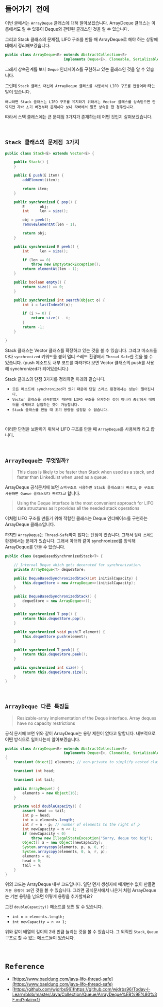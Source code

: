 # `들어가기 전에`

이번 글에서는 `ArrayDeque` 클래스에 대해 알아보겠습니다. ArrayDeque 클래스는 이름에서도 알 수 있듯이 Deque와 관련된 클래스인 것을 알 수 있습니다.

그리고 Stack 클래스의 문제점, LIFO 구조를 만들 때 ArrayDeque로 해야 하는 상황에 대해서 정리해보겠습니다. 

```java
public class ArrayDeque<E> extends AbstractCollection<E>
                           implements Deque<E>, Cloneable, Serializable {}
```

그래서 상속관계를 보니 `Deque` 인터페이스를 구현하고 있는 클래스인 것을 알 수 있습니다. 

그런데 `Stack 클래스 대신에 ArrayDeque 클래스를 사용해서 LIFO 구조를 만들어라` 라는 말이 있습니다. 

`왜냐하면 Stack 클래스는 LIFO 구조를 유지하기 위해서는 Vector 클래스를 상속받으면 안되지만 자바 초기 버전부터 존재하다 보니 자바에서 잘못 상속을 한 경우입니다.`

따라서 스택 클래스에는 큰 문제점 3가지가 존재하는데 어떤 것인지 살펴보겠습니다.

<br>

## `Stack 클래스의 문제점 3가지`

```java
public class Stack<E> extends Vector<E> {

    public Stack() {
    }

    public E push(E item) {
        addElement(item);

        return item;
    }

    public synchronized E pop() {
        E       obj;
        int     len = size();

        obj = peek();
        removeElementAt(len - 1);

        return obj;
    }

    public synchronized E peek() {
        int     len = size();

        if (len == 0)
            throw new EmptyStackException();
        return elementAt(len - 1);
    }

    public boolean empty() {
        return size() == 0;
    }

    public synchronized int search(Object o) {
        int i = lastIndexOf(o);

        if (i >= 0) {
            return size() - i;
        }
        return -1;
    }

}
```

Stack 클래스는 Vector 클래스를 확장하고 있는 것을 볼 수 있습니다. 그리고 메소드들 마다 `synchronized` 키워드를 붙혀 멀티 스레드 환경에서 `Thread-Safe`한 것을 볼 수 있습니다. 
(push 메소드도 내부 코드를 따라가다 보면 Vector 클래스의 push를 사용해 synchronized가 되어있습니다.)

Stack 클래스의 단점 3가지를 정리하면 아래와 같습니다. 

- `모든 메소드에 synchronized가 있기 때문에 단일 스레스 환경에서는 성능이 떨어집니다.`
- `Vector 클래스를 상속받았기 때문에 LIFO 구조를 유지하는 것이 아니라 중간에서 데이터를 삭제하고 삽입하는 것이 가능합니다.`
- `Stack 클래스를 만들 때 초기 용량을 설정할 수 없습니다.`


<br>

이러한 단점을 보완하기 위해서 LIFO 구조를 만들 때 `ArrayDeque`를 사용해라 라고 합니다. 

<br>

## `ArrayDeque는 무엇일까?`

> This class is likely to be faster than Stack when used as a stack, and faster than LinkedList when used as a queue.

ArrayDeque 공식문서에 보면 `스택구조로 사용하면 Stack 클래스보다 빠르고`, `큐 구조로 사용하면 Queue 클래스보다 빠르다`고 합니다.

> Using the Deque interface is the most convenient approach for LIFO data structures as it provides all the needed stack operations

이처럼 LIFO 구조를 만들기 위해 적합한 클래스는 Deque 인터페이스를 구현하는 ArrayDeque 클래스입니다.   

하지만 `ArrayDeque`는 `Thread-Safe`하지 않다는 단점이 있습니다. 그래서 `멀티 쓰레드` 환경에서는 문제가 있습니다. 그래서 아래와 같이
synchronized를 장식해 ArrayDeque를 만들 수 있습니다.

```java
public class DequeBasedSynchronizedStack<T> {

    // Internal Deque which gets decorated for synchronization.
    private ArrayDeque<T> dequeStore;

    public DequeBasedSynchronizedStack(int initialCapacity) {
        this.dequeStore = new ArrayDeque<>(initialCapacity);
    }

    public DequeBasedSynchronizedStack() {
        dequeStore = new ArrayDeque<>();
    }

    public synchronized T pop() {
        return this.dequeStore.pop();
    }

    public synchronized void push(T element) {
        this.dequeStore.push(element);
    }

    public synchronized T peek() {
        return this.dequeStore.peek();
    }

    public synchronized int size() {
        return this.dequeStore.size();
    }
}
```

<br>

## `ArrayDeque 다른 특징들`

> Resizable-array implementation of the Deque interface. Array deques have no capacity restrictions

공식 문서에 보면 위와 같이 ArrayDeque는 용량 제한이 없다고 말합니다. 내부적으로 어떤 방식으로 일어나는지 알아보겠습니다. 

```java
public class ArrayDeque<E> extends AbstractCollection<E>
                           implements Deque<E>, Cloneable, Serializable
{
    transient Object[] elements; // non-private to simplify nested class access

    transient int head;

    transient int tail;

    public ArrayDeque() {
        elements = new Object[16];
    }

    private void doubleCapacity() {
        assert head == tail;
        int p = head;
        int n = elements.length;
        int r = n - p; // number of elements to the right of p
        int newCapacity = n << 1;
        if (newCapacity < 0)
            throw new IllegalStateException("Sorry, deque too big");
        Object[] a = new Object[newCapacity];
        System.arraycopy(elements, p, a, 0, r);
        System.arraycopy(elements, 0, a, r, p);
        elements = a;
        head = 0;
        tail = n;
    }  
}
```

위의 코드는 ArrayDeque 내부 코드입니다. 일단 먼저 생성자에 매개변수 없이 만들면 `기본 용량이 16`인 것을 볼 수 있습니다. 그러면 공식문서에서 나온거 처럼 ArrayDeque는 기본 용량을 넘으면 어떻게 용량을
추가할까요?

그건 `doubleCapacity()` 메소드를 보면 알 수 있습니다. 

- `int n = elements.length;`
- `int newCapacity = n << 1;`

위와 같이 배열의 길이의 2배 만큼 늘리는 것을 볼 수 있습니다. 그 외적인 `Stack`, `Queue` 구조로 할 수 있는 메소드들이 있습니다. 

<br>

# `Reference`

- [https://www.baeldung.com/java-lifo-thread-safe](https://www.baeldung.com/java-lifo-thread-safe)
- [https://github.com/wjdrbs96](https://github.com/wjdrbs96/Today-I-Learn/blob/master/Java/Collection/Queue/ArrayDeque%EB%9E%80%3F.md?plain=1)
